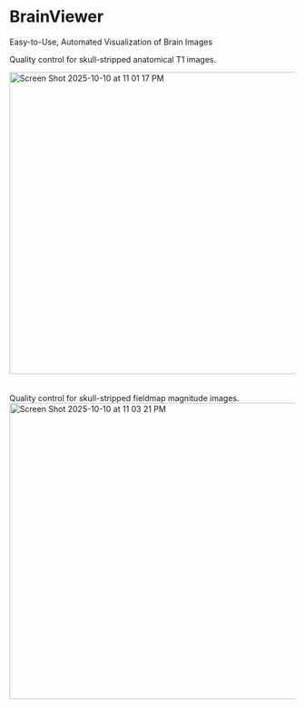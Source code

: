 # BrainViewer

Easy-to-Use, Automated Visualization of Brain Images

Quality control for skull-stripped anatomical T1 images. 

<img width="1192" height="532" alt="Screen Shot 2025-10-10 at 11 01 17 PM" src="https://github.com/user-attachments/assets/abfdeaeb-9084-421c-a64a-559de3783c86" />

<br>
<br>
<br>
Quality control for skull-stripped fieldmap magnitude images. 

<img width="1191" height="522" alt="Screen Shot 2025-10-10 at 11 03 21 PM" src="https://github.com/user-attachments/assets/3b5df404-1bf9-45fc-92b9-3a7e798faa93" />



